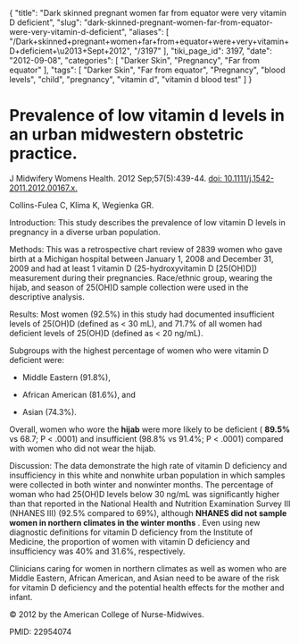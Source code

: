 {
    "title": "Dark skinned pregnant women far from equator were very vitamin D deficient",
    "slug": "dark-skinned-pregnant-women-far-from-equator-were-very-vitamin-d-deficient",
    "aliases": [
        "/Dark+skinned+pregnant+women+far+from+equator+were+very+vitamin+D+deficient+\u2013+Sept+2012",
        "/3197"
    ],
    "tiki_page_id": 3197,
    "date": "2012-09-08",
    "categories": [
        "Darker Skin",
        "Pregnancy",
        "Far from equator"
    ],
    "tags": [
        "Darker Skin",
        "Far from equator",
        "Pregnancy",
        "blood levels",
        "child",
        "pregnancy",
        "vitamin d",
        "vitamin d blood test"
    ]
}


# Prevalence of low vitamin d levels in an urban midwestern obstetric practice.

J Midwifery Womens Health. 2012 Sep;57(5):439-44. [doi: 10.1111/j.1542-2011.2012.00167.x.](https://doi.org/10.1111/j.1542-2011.2012.00167.x.)

Collins-Fulea C, Klima K, Wegienka GR.

Introduction: This study describes the prevalence of low vitamin D levels in pregnancy in a diverse urban population. 

Methods: This was a retrospective chart review of 2839 women who gave birth at a Michigan hospital between January 1, 2008 and December 31, 2009 and had at least 1 vitamin D (25-hydroxyvitamin D <span>[25(OH)D]</span>) measurement during their pregnancies. Race/ethnic group, wearing the hijab, and season of 25(OH)D sample collection were used in the descriptive analysis. 

Results: Most women (92.5%) in this study had documented insufficient levels of 25(OH)D (defined as < 30 mL), and 71.7% of all women had deficient levels of 25(OH)D (defined as < 20 ng/mL). 

Subgroups with the highest percentage of women who were vitamin D deficient were: 

* Middle Eastern (91.8%), 

* African American (81.6%), and 

* Asian (74.3%). 

Overall, women who wore the  **hijab**  were more likely to be deficient ( **89.5%**  vs 68.7; P < .0001) and insufficient (98.8% vs 91.4%; P < .0001) compared with women who did not wear the hijab. 

Discussion: The data demonstrate the high rate of vitamin D deficiency and insufficiency in this white and nonwhite urban population in which samples were collected in both winter and nonwinter months. The percentage of woman who had 25(OH)D levels below 30 ng/mL was significantly higher than that reported in the National Health and Nutrition Examination Survey III (NHANES III) (92.5% compared to 69%), although  **NHANES did not sample women in northern climates in the winter months** . Even using new diagnostic definitions for vitamin D deficiency from the Institute of Medicine, the proportion of women with vitamin D deficiency and insufficiency was 40% and 31.6%, respectively. 

Clinicians caring for women in northern climates as well as women who are Middle Eastern, African American, and Asian need to be aware of the risk for vitamin D deficiency and the potential health effects for the mother and infant.

© 2012 by the American College of Nurse-Midwives.

PMID: 22954074